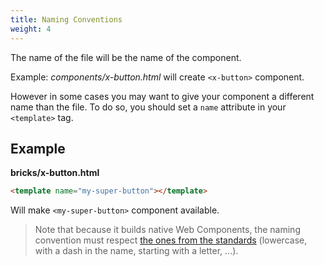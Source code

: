```yaml
---
title: Naming Conventions
weight: 4
---
```


The name of the file will be the name of the component.

Example: _components/x-button.html_ will create `<x-button>` component.

However in some cases you may want to give your component a different name than the file.
To do so, you should set a `name` attribute in your `<template>` tag.

## Example

**bricks/x-button.html**

```html
<template name="my-super-button"></template>
```

Will make `<my-super-button>` component available.

> Note that because it builds native Web Components, the naming convention must respect
> [the ones from the standards](http://w3c.github.io/webcomponents/spec/custom/#valid-custom-element-name) (lowercase, with a dash in the name, starting with a letter, …).
